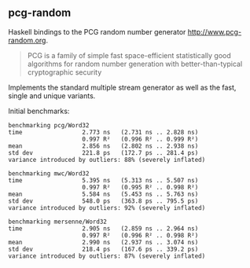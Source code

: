 ## pcg-random

Haskell bindings to the PCG random number generator http://www.pcg-random.org.

> PCG is a family of simple fast space-efficient statistically good algorithms for random number generation with better-than-typical cryptographic security

Implements the standard multiple stream generator as well as the fast, single and unique variants.

Initial benchmarks:

```
benchmarking pcg/Word32
time                 2.773 ns   (2.731 ns .. 2.828 ns)
                     0.997 R²   (0.996 R² .. 0.999 R²)
mean                 2.856 ns   (2.802 ns .. 2.938 ns)
std dev              221.8 ps   (172.7 ps .. 281.4 ps)
variance introduced by outliers: 88% (severely inflated)

benchmarking mwc/Word32
time                 5.395 ns   (5.313 ns .. 5.507 ns)
                     0.997 R²   (0.995 R² .. 0.998 R²)
mean                 5.584 ns   (5.453 ns .. 5.763 ns)
std dev              548.0 ps   (363.8 ps .. 795.5 ps)
variance introduced by outliers: 92% (severely inflated)

benchmarking mersenne/Word32
time                 2.905 ns   (2.859 ns .. 2.964 ns)
                     0.997 R²   (0.996 R² .. 0.998 R²)
mean                 2.990 ns   (2.937 ns .. 3.074 ns)
std dev              218.4 ps   (167.6 ps .. 339.2 ps)
variance introduced by outliers: 87% (severely inflated)
```

